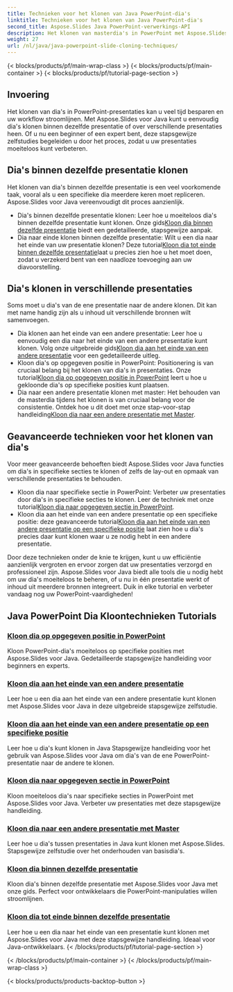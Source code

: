 ```yaml
---
title: Technieken voor het klonen van Java PowerPoint-dia's
linktitle: Technieken voor het klonen van Java PowerPoint-dia's
second_title: Aspose.Slides Java PowerPoint-verwerkings-API
description: Het klonen van masterdia's in PowerPoint met Aspose.Slides voor Java. Leer dia's naadloos binnen dezelfde presentatie of tussen presentaties te klonen.
weight: 27
url: /nl/java/java-powerpoint-slide-cloning-techniques/
---
```


{< blocks/products/pf/main-wrap-class >}
{< blocks/products/pf/main-container >}
{< blocks/products/pf/tutorial-page-section >}

##  Invoering

Het klonen van dia's in PowerPoint-presentaties kan u veel tijd besparen en uw workflow stroomlijnen. Met Aspose.Slides voor Java kunt u eenvoudig dia's klonen binnen dezelfde presentatie of over verschillende presentaties heen. Of u nu een beginner of een expert bent, deze stapsgewijze zelfstudies begeleiden u door het proces, zodat u uw presentaties moeiteloos kunt verbeteren.

## Dia's binnen dezelfde presentatie klonen

Het klonen van dia's binnen dezelfde presentatie is een veel voorkomende taak, vooral als u een specifieke dia meerdere keren moet repliceren. Aspose.Slides voor Java vereenvoudigt dit proces aanzienlijk.

-  Dia's binnen dezelfde presentatie klonen: Leer hoe u moeiteloos dia's binnen dezelfde presentatie kunt klonen. Onze gids[Kloon dia binnen dezelfde presentatie](./clone-slide-within-same-presentation-powerpoint/) biedt een gedetailleerde, stapsgewijze aanpak.
-  Dia naar einde klonen binnen dezelfde presentatie: Wilt u een dia naar het einde van uw presentatie klonen? Deze tutorial[Kloon dia tot einde binnen dezelfde presentatie](./clone-slide-end-within-same-presentation-powerpoint/)laat u precies zien hoe u het moet doen, zodat u verzekerd bent van een naadloze toevoeging aan uw diavoorstelling.

## Dia's klonen in verschillende presentaties

Soms moet u dia's van de ene presentatie naar de andere klonen. Dit kan met name handig zijn als u inhoud uit verschillende bronnen wilt samenvoegen.

-  Dia klonen aan het einde van een andere presentatie: Leer hoe u eenvoudig een dia naar het einde van een andere presentatie kunt klonen. Volg onze uitgebreide gids[Kloon dia aan het einde van een andere presentatie](./clone-slide-end-another-presentation-powerpoint/) voor een gedetailleerde uitleg.
-  Kloon dia's op opgegeven positie in PowerPoint: Positionering is van cruciaal belang bij het klonen van dia's in presentaties. Onze tutorial[Kloon dia op opgegeven positie in PowerPoint](./clone-slide-specified-position-powerpoint/) leert u hoe u gekloonde dia's op specifieke posities kunt plaatsen.
-  Dia naar een andere presentatie klonen met master: Het behouden van de masterdia tijdens het klonen is van cruciaal belang voor de consistentie. Ontdek hoe u dit doet met onze stap-voor-stap handleiding[Kloon dia naar een andere presentatie met Master](./clone-slide-another-presentation-master-powerpoint/).

## Geavanceerde technieken voor het klonen van dia's

Voor meer geavanceerde behoeften biedt Aspose.Slides voor Java functies om dia's in specifieke secties te klonen of zelfs de lay-out en opmaak van verschillende presentaties te behouden.

-  Kloon dia naar specifieke sectie in PowerPoint: Verbeter uw presentaties door dia's in specifieke secties te klonen. Leer de techniek met onze tutorial[Kloon dia naar opgegeven sectie in PowerPoint](./clone-slide-specified-section-powerpoint/).
-  Kloon dia aan het einde van een andere presentatie op een specifieke positie: deze geavanceerde tutorial[Kloon dia aan het einde van een andere presentatie op een specifieke positie](./clone-slide-end-another-specific-position-powerpoint/) laat zien hoe u dia's precies daar kunt klonen waar u ze nodig hebt in een andere presentatie.

Door deze technieken onder de knie te krijgen, kunt u uw efficiëntie aanzienlijk vergroten en ervoor zorgen dat uw presentaties verzorgd en professioneel zijn. Aspose.Slides voor Java biedt alle tools die u nodig hebt om uw dia's moeiteloos te beheren, of u nu in één presentatie werkt of inhoud uit meerdere bronnen integreert. Duik in elke tutorial en verbeter vandaag nog uw PowerPoint-vaardigheden!
## Java PowerPoint Dia Kloontechnieken Tutorials
### [Kloon dia op opgegeven positie in PowerPoint](./clone-slide-specified-position-powerpoint/)
Kloon PowerPoint-dia's moeiteloos op specifieke posities met Aspose.Slides voor Java. Gedetailleerde stapsgewijze handleiding voor beginners en experts.
### [Kloon dia aan het einde van een andere presentatie](./clone-slide-end-another-presentation-powerpoint/)
Leer hoe u een dia aan het einde van een andere presentatie kunt klonen met Aspose.Slides voor Java in deze uitgebreide stapsgewijze zelfstudie.
### [Kloon dia aan het einde van een andere presentatie op een specifieke positie](./clone-slide-end-another-specific-position-powerpoint/)
Leer hoe u dia's kunt klonen in Java Stapsgewijze handleiding voor het gebruik van Aspose.Slides voor Java om dia's van de ene PowerPoint-presentatie naar de andere te klonen.
### [Kloon dia naar opgegeven sectie in PowerPoint](./clone-slide-specified-section-powerpoint/)
Kloon moeiteloos dia's naar specifieke secties in PowerPoint met Aspose.Slides voor Java. Verbeter uw presentaties met deze stapsgewijze handleiding.
### [Kloon dia naar een andere presentatie met Master](./clone-slide-another-presentation-master-powerpoint/)
Leer hoe u dia's tussen presentaties in Java kunt klonen met Aspose.Slides. Stapsgewijze zelfstudie over het onderhouden van basisdia's.
### [Kloon dia binnen dezelfde presentatie](./clone-slide-within-same-presentation-powerpoint/)
Kloon dia's binnen dezelfde presentatie met Aspose.Slides voor Java met onze gids. Perfect voor ontwikkelaars die PowerPoint-manipulaties willen stroomlijnen.
### [Kloon dia tot einde binnen dezelfde presentatie](./clone-slide-end-within-same-presentation-powerpoint/)
Leer hoe u een dia naar het einde van een presentatie kunt klonen met Aspose.Slides voor Java met deze stapsgewijze handleiding. Ideaal voor Java-ontwikkelaars.
{< /blocks/products/pf/tutorial-page-section >}

{< /blocks/products/pf/main-container >}
{< /blocks/products/pf/main-wrap-class >}

{< blocks/products/products-backtop-button >}
